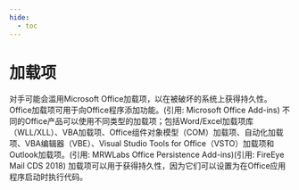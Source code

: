 ```yaml
---
hide:
  - toc
---
```


# 加载项

对手可能会滥用Microsoft Office加载项，以在被破坏的系统上获得持久性。Office加载项可用于向Office程序添加功能。(引用: Microsoft Office Add-ins) 不同的Office产品可以使用不同类型的加载项；包括Word/Excel加载项库（WLL/XLL）、VBA加载项、Office组件对象模型（COM）加载项、自动化加载项、VBA编辑器（VBE）、Visual Studio Tools for Office（VSTO）加载项和Outlook加载项。(引用: MRWLabs Office Persistence Add-ins)(引用: FireEye Mail CDS 2018)  加载项可以用于获得持久性，因为它们可以设置为在Office应用程序启动时执行代码。
